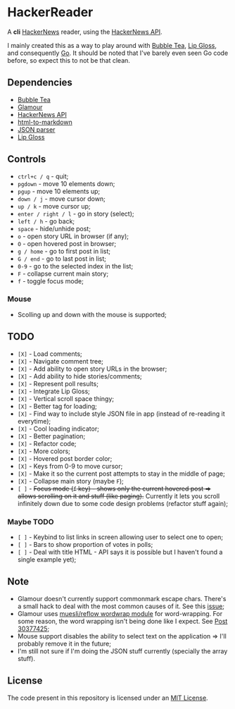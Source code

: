 # HackerReader

A **cli** [HackerNews](https://news.ycombinator.com/) reader, using the
[HackerNews API](https://github.com/HackerNews/API).

I mainly created this as a way to play around with
[Bubble Tea](https://github.com/charmbracelet/bubbletea),
[Lip Gloss](https://github.com/charmbracelet/lipgloss), and consequently
[Go](https://go.dev/). It should be noted that I've barely even seen Go code
before, so expect this to not be that clean.

## Dependencies

- [Bubble Tea](https://github.com/charmbracelet/bubbletea)
- [Glamour](https://github.com/charmbracelet/glamour)
- [HackerNews API](https://github.com/HackerNews/API)
- [html-to-markdown](https://github.com/JohannesKaufmann/html-to-markdown)
- [JSON parser](https://github.com/buger/jsonparser)
- [Lip Gloss](https://github.com/charmbracelet/lipgloss)

## Controls

- `ctrl+c / q` - quit;
- `pgdown` - move 10 elements down;
- `pgup` - move 10 elements up;
- `down / j` - move cursor down;
- `up / k` - move cursor up;
- `enter / right / l` - go in story (select);
- `left / h` - go back;
- `space` - hide/unhide post;
- `o` - open story URL in browser (if any);
- `O` - open hovered post in browser;
- `g / home` - go to first post in list;
- `G / end` - go to last post in list;
- `0-9` - go to the selected index in the list;
- `F` - collapse current main story;
- `f` - toggle focus mode;

### Mouse

- Scolling up and down with the mouse is supported;

## TODO

- `[X]` - Load comments;
- `[X]` - Navigate comment tree;
- `[X]` - Add ability to open story URLs in the browser;
- `[X]` - Add ability to hide stories/comments;
- `[X]` - Represent poll results;
- `[X]` - Integrate Lip Gloss;
- `[X]` - Vertical scroll space thingy;
- `[X]` - Better tag for loading;
- `[X]` - Find way to include style JSON file in app (instead of re-reading it
  everytime);
- `[X]` - Cool loading indicator;
- `[X]` - Better pagination;
- `[X]` - Refactor code;
- `[X]` - More colors;
- `[X]` - Hovered post border color;
- `[X]` - Keys from 0-9 to move cursor;
- `[X]` - Make it so the current post attempts to stay in the middle of page;
- `[X]` - Collapse main story (maybe `F`);
- `[ ]` - ~~Focus mode (`f` key) - shows only the current hovered post => allows
  scrolling on it and stuff (like paging).~~ Currently it lets you scroll
  infinitely down due to some code design problems (refactor stuff again);

### Maybe TODO

- `[ ]` - Keybind to list links in screen allowing user to select one to open;
- `[ ]` - Bars to show proportion of votes in polls;
- `[ ]` - Deal with title HTML - API says it is possible but I haven't found a
  single example yet);

## Note

- Glamour doesn't currently support commonmark escape chars. There's a small
  hack to deal with the most common causes of it. See this
  [issue](https://github.com/charmbracelet/glamour/issues/106);
- Glamour uses [muesli/reflow wordwrap module](https://github.com/muesli/reflow)
  for word-wrapping. For some reason, the word wrapping isn't being done like I
  expect. See [Post 30377425](https://news.ycombinator.com/item?id=30377425);
- Mouse support disables the ability to select text on the application => I'll
  probably remove it in the future;
- I'm still not sure if I'm doing the JSON stuff currently (specially the array
  stuff).

## License

The code present in this repository is licensed under an
[MIT License](./LICENSE).
